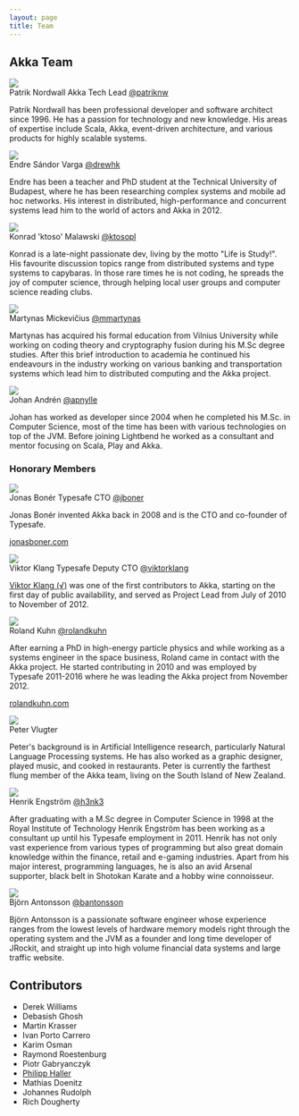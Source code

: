 ```yaml
---
layout: page
title: Team
---
```


<h2>Akka Team</h2>
<div class="row">
	<div class="span6">
		<div class="profile-pic-wrap"><img class="profile-pic" src="https://en.gravatar.com/avatar/a036dbdf494ae4c9d46e1d24b53fd5da?s=80" /></div>
		<span class="profile-name">Patrik Nordwall</span>
		<span class="profile-title">Akka Tech Lead</span>
		<span class="profile-twitter-link"><a href="https://twitter.com/patriknw">@patriknw</a></span>		
		<p class="profile-text">Patrik Nordwall has been professional developer and software architect since 1996. He has a passion for technology and new knowledge. His areas of expertise include Scala, Akka, event-driven architecture, and various products for highly scalable systems.</p>
	</div>	
</div>
<div class="row">
  <div class="span6">
    <div class="profile-pic-wrap"><img class="profile-pic" src="http://www.gravatar.com/avatar/e00d3476c1ca077dd6ba6897e724655d?s=80" /></div>
    <span class="profile-name">Endre Sándor Varga</span>
    <span class="profile-twitter-link"><a href="https://twitter.com/drewhk">@drewhk</a></span>
    <p class="profile-text">Endre has been a teacher and PhD student at the Technical University of Budapest, where he has been researching complex systems and mobile ad hoc networks. His interest in distributed, high-performance and concurrent systems lead him to the world of actors and Akka in 2012.</p>
  </div>
  <div class="span6">
    <div class="profile-pic-wrap"><img class="profile-pic" src="http://www.gravatar.com/avatar/e22c5a2db4101b4c4037d5f6bba2128d.png?s=80" /></div>
    <span class="profile-name">Konrad 'ktoso' Malawski</span>
    <span class="profile-twitter-link"><a href="https://twitter.com/ktosopl">@ktosopl</a></span>
    <p class="profile-text">Konrad is a late-night passionate dev, living by the motto "Life is Study!". His favourite discussion topics range from distributed systems and type systems to capybaras. In those rare times he is not coding, he spreads the joy of computer science, through helping local user groups and computer science reading clubs.</p>
  </div>
</div>
<div class="row">
  <div class="span6">
    <div class="profile-pic-wrap"><img class="profile-pic" src="https://s.gravatar.com/avatar/57ed73ccebd016ee0e4d5e906d674a50?s=80" /></div>
    <span class="profile-name">Martynas Mickevičius</span>
    <span class="profile-twitter-link"><a href="https://twitter.com/mmartynas">@mmartynas</a></span>
    <p class="profile-text">Martynas has acquired his formal education from Vilnius University while working on coding theory and cryptography fusion during his M.Sc degree studies. After this brief introduction to academia he continued his endeavours in the industry working on various banking and transportation systems which lead him to distributed computing and the Akka project.</p>
  </div>
  <div class="span6">
    <div class="profile-pic-wrap"><img class="profile-pic" src="https://s.gravatar.com/avatar/8abe1b0be421fc3c2ccce0a39243a409?s=80" /></div>
    <span class="profile-name">Johan Andrén</span>
    <span class="profile-twitter-link"><a href="https://twitter.com/apnylle">@apnylle</a></span>
    <p class="profile-text">Johan has worked as developer since 2004 when he completed his M.Sc. in Computer Science, most of the time has been with various technologies on top of the JVM. Before joining Lightbend he worked as a consultant and mentor focusing on Scala, Play and Akka.</p>
  </div>
</div>
<h3>Honorary Members</h3>
<div class="row">
	<div class="span6">
		<div class="profile-pic-wrap"><img class="profile-pic" src="http://www.gravatar.com/avatar/e0b5787d1a1935a2800e0bbffc81c196?s=80" /></div>
		<span class="profile-name">Jonas Bonér</span>
		<span class="profile-title">Typesafe CTO</span>
		<span class="profile-twitter-link"><a href="https://twitter.com/jboner">@jboner</a></span>
		<p class="profile-text">Jonas Bonér invented Akka back in 2008 and is the CTO and co-founder of Typesafe.</p>
    <p><a href="http://jonasboner.com">jonasboner.com</a></p>
	</div>
	<div class="span6">
		<div class="profile-pic-wrap"><img class="profile-pic" src="http://viktorklang.github.io/assets/images/IAMKLANG.png" /></div>
		<span class="profile-name">Viktor Klang</span>
		<span class="profile-title">Typesafe Deputy CTO</span>
		<span class="profile-twitter-link"><a href="https://twitter.com/viktorklang">@viktorklang</a></span>
		<p class="profile-text"><a href="http://www.linkedin.com/in/viktorklang">Viktor Klang (√)</a> was one of the first contributors to Akka, starting on the first day of public availability, and served as Project Lead from July of 2010 to November of 2012.</p>
	</div>
</div>
<div class="row">
    <div class="span6">
		<div class="profile-pic-wrap"><img class="profile-pic" src="http://www.gravatar.com/avatar/e1d5b0ce7b5147919a99a9078c32acd1?s=80" /></div>
		<span class="profile-name">Roland Kuhn</span>
		<span class="profile-twitter-link"><a href="https://twitter.com/rolandkuhn">@rolandkuhn</a></span>
		<p class="profile-text">After earning a PhD in high-energy particle physics and while working as a systems engineer in the space business, Roland came in contact with the Akka project. He started contributing in 2010 and was employed by Typesafe 2011-2016 where he was leading the Akka project from November 2012.</p>
    <p><a href="http://rolandkuhn.com/">rolandkuhn.com</a></p>
	</div>
	<div class="span6">
		<div class="profile-pic-wrap"><img class="profile-pic" src="http://www.gravatar.com/avatar/d1d4a046f41854a01e461b1732bb764b?s=80" /></div>
		<span class="profile-name">Peter Vlugter</span>
		<p class="profile-text">Peter&apos;s background is in Artificial Intelligence research, particularly Natural Language Processing systems. He has also worked as a graphic designer, played music, and cooked in restaurants. Peter is currently the farthest flung member of the Akka team, living on the South Island of New Zealand.</p>
	</div>
</div>
<div class="row">
    <div class="span6">
		<div class="profile-pic-wrap"><img class="profile-pic" src="http://www.gravatar.com/avatar/f37dcc04641b226a984e06482a19cb25?s=80" /></div>
		<span class="profile-name">Henrik Engström</span>
		<span class="profile-twitter-link"><a href="https://twitter.com/h3nk3">@h3nk3</a></span>
		<p class="profile-text">After graduating with a M.Sc degree in Computer Science in 1998 at the Royal Institute of Technology Henrik Engström has been working as a consultant up until his Typesafe employment in 2011. Henrik has not only vast experience from various types of programming but also great domain knowledge within the finance, retail and e-gaming industries. Apart from his major interest, programming languages, he is also an avid Arsenal supporter, black belt in Shotokan Karate and a hobby wine connoisseur.</p>
	</div>
	<div class="span6">
		<div class="profile-pic-wrap"><img class="profile-pic" src="https://en.gravatar.com/avatar/96b5aad495e0efd9fc098b9b3d421623?s=80" /></div>
		<span class="profile-name">Björn Antonsson</span>
		<span class="profile-twitter-link"><a href="https://twitter.com/bantonsson">@bantonsson</a></span>			
		<p class="profile-text">Björn Antonsson is a passionate software engineer whose experience ranges from the lowest levels of hardware memory models right through the operating system and the JVM as a founder and long time developer of JRockit, and straight up into high volume financial data systems and large traffic website.</p>
	</div>
</div>
<div class="row">
	<div class="span12">
		<h2>Contributors</h2>
		<div class="committers">
			<ul>
				<li>Derek Williams</li>
				<li>Debasish Ghosh</li>
				<li>Martin Krasser</li>
				<li>Ivan Porto Carrero</li>
				<li>Karim Osman</li>
        		<li>Raymond Roestenburg</li>
        		<li>Piotr Gabryanczyk</li>
				<li><a href="http://lamp.epfl.ch/~phaller">Philipp Haller</a></li>
        		<li>Mathias Doenitz</li>
        		<li>Johannes Rudolph</li>
        		<li>Rich Dougherty</li>
			</ul>
		</div>
	</div>
</div>
